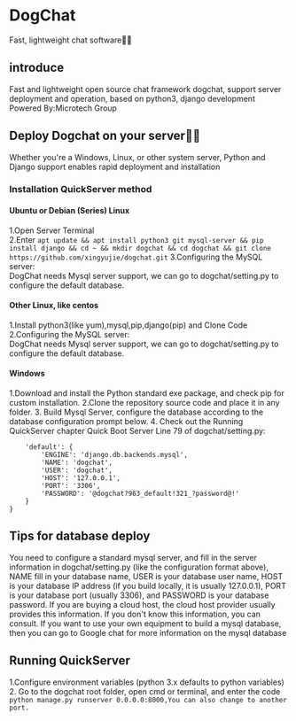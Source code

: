 # DogChat
Fast, lightweight chat software🌈🌈
## introduce
Fast and lightweight open source chat framework dogchat, support server deployment and operation, based on python3, django development   
Powered By:Microtech Group
## Deploy Dogchat on your server🚀🚀
Whether you're a Windows, Linux, or other system server, Python and Django support enables rapid deployment and installation  
### Installation QuickServer method
#### Ubuntu or Debian (Series) Linux
1.Open Server Terminal  
2.Enter ```apt update && apt install python3 git mysql-server && pip install django && cd ~ && mkdir dogchat && cd dogchat && git clone https://github.com/xingyujie/dogchat.git```
3.Configuring the MySQL server:  
DogChat needs Mysql server support, we can go to dogchat/setting.py to configure the default database.  
#### Other Linux, like centos
1.Install python3(like yum),mysql,pip,django(pip) and Clone Code
2.Configuring the MySQL server:  
DogChat needs Mysql server support, we can go to dogchat/setting.py to configure the default database.  
#### Windows
1.Download and install the Python standard exe package, and check pip for custom installation.
2.Clone the repository source code and place it in any folder.
3. Build Mysql Server, configure the database according to the database configuration prompt below.
4. Check out the Running QuickServer chapter Quick Boot Server
Line 79 of dogchat/setting.py:  
```DATABASES = {
    'default': {
        'ENGINE': 'django.db.backends.mysql',
        'NAME': 'dogchat',
        'USER': 'dogchat',
        'HOST': '127.0.0.1',
        'PORT': '3306',
        'PASSWORD': '@dogchat?963_default!321_?password@!'
    }
}
```
## Tips for database deploy
You need to configure a standard mysql server, and fill in the server information in dogchat/setting.py (like the configuration format above), NAME fill in your database name, USER is your database user name, HOST is your database IP address (if you build locally, it is usually 127.0.0.1), PORT is your database port (usually 3306), and PASSWORD is your database password. If you are buying a cloud host, the cloud host provider usually provides this information. If you don't know this information, you can consult. If you want to use your own equipment to build a mysql database, then you can go to Google chat for more information on the mysql database
## Running QuickServer
1.Configure environment variables (python 3.x defaults to python variables)
2. Go to the dogchat root folder, open cmd or terminal, and enter the code ```python manage.py runserver 0.0.0.0:8000,You can also change to another port.```






 
